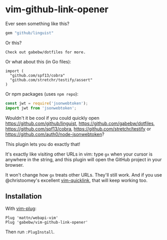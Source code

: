 # vim-github-link-opener

Ever seen something like this?

```ruby
gem "github/linguist"
```

Or this?

    Check out gabebw/dotfiles for more.

Or what about this (in Go files):

```golang
import (
  "github.com/spf13/cobra"
  "github.com/stretchr/testify/assert"
)
```

Or npm packages (uses `npm repo`):
```javascript
const jwt = require('jsonwebtoken');
import jwt from 'jsonwebtoken';
```

Wouldn't it be cool if you could quickly open
<https://github.com/github/linguist>,
<https://github.com/gabebw/dotfiles>,
<https://github.com/spf13/cobra>,
<https://github.com/stretchr/testify>
or <https://github.com/auth0/node-jsonwebtoken>?

This plugin lets you do exactly that!

It's exactly like visiting other URLs in vim: type `gx` when your cursor is
anywhere in the string, and this plugin will open the GitHub project in your
browser.

It won't change how `gx` treats other URLs. They'll still work. And if you use
@christoomey's excellent
[vim-quicklink](https://github.com/christoomey/vim-quicklink), that will keep
working too.

## Installation

With [vim-plug](https://github.com/junegunn/vim-plug):

    Plug 'mattn/webapi-vim'
    Plug 'gabebw/vim-github-link-opener'

Then run `:PlugInstall`.

